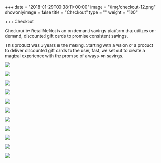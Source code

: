 +++
date = "2018-01-29T00:38:11+00:00"
image = "/img/checkout-12.png"
showonlyimage = false
title = "Checkout"
type = ""
weight = "100"

+++
Checkout 
<!--more-->
Checkout by RetailMeNot is an on demand savings platform that utilizes on-demand, discounted gift cards to promise consistent savings.

This product was 3 years in the making. Starting with a vision of a product to deliver discounted gift cards to the user, fast, we set out to create a magical experience with the promise of always-on savings.

![](/img/checkout-12.png)

![](/img/checkout-2.jpg)

![](/img/checkout-3.png)

![](/img/checkout-4.png)

![](/img/checkout-5.png)

![](/img/checkout-6.png)

![](/img/checkout-7.png)

![](/img/checkout-8.png)

![](/img/checkout-9.png)

![](/img/checkout-10.png)

![](/img/checkout-11.png)